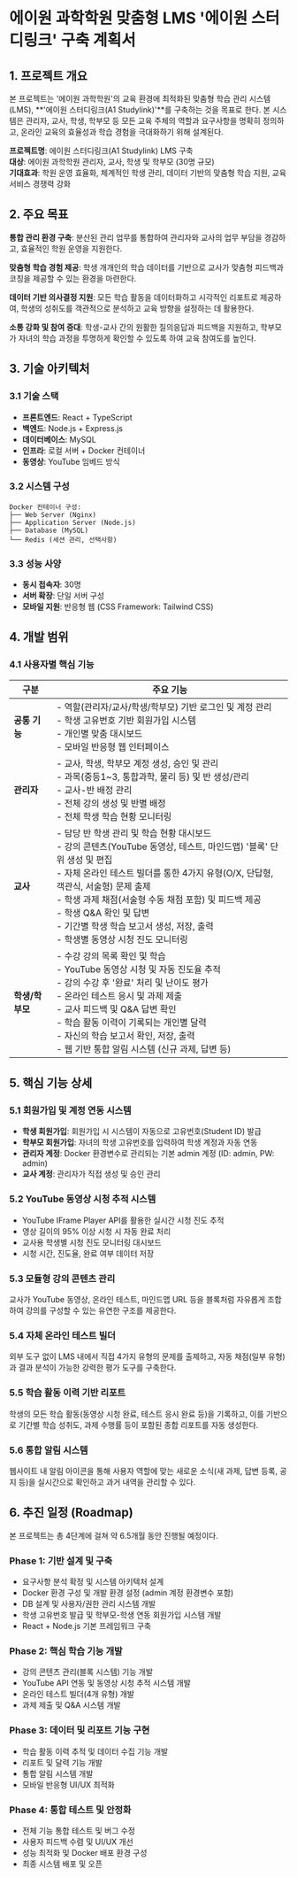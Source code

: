 # 에이원 과학학원 맞춤형 LMS '에이원 스터디링크' 구축 계획서

## 1. 프로젝트 개요

본 프로젝트는 '에이원 과학학원'의 교육 환경에 최적화된 맞춤형 학습 관리 시스템(LMS), **'에이원 스터디링크(A1 Studylink)'**를 구축하는 것을 목표로 한다. 본 시스템은 관리자, 교사, 학생, 학부모 등 모든 교육 주체의 역할과 요구사항을 명확히 정의하고, 온라인 교육의 효율성과 학습 경험을 극대화하기 위해 설계된다.

**프로젝트명**: 에이원 스터디링크(A1 Studylink) LMS 구축  
**대상**: 에이원 과학학원 관리자, 교사, 학생 및 학부모 (30명 규모)  
**기대효과**: 학원 운영 효율화, 체계적인 학생 관리, 데이터 기반의 맞춤형 학습 지원, 교육 서비스 경쟁력 강화

## 2. 주요 목표

**통합 관리 환경 구축**: 분산된 관리 업무를 통합하여 관리자와 교사의 업무 부담을 경감하고, 효율적인 학원 운영을 지원한다.

**맞춤형 학습 경험 제공**: 학생 개개인의 학습 데이터를 기반으로 교사가 맞춤형 피드백과 코칭을 제공할 수 있는 환경을 마련한다.

**데이터 기반 의사결정 지원**: 모든 학습 활동을 데이터화하고 시각적인 리포트로 제공하여, 학생의 성취도를 객관적으로 분석하고 교육 방향을 설정하는 데 활용한다.

**소통 강화 및 참여 증대**: 학생-교사 간의 원활한 질의응답과 피드백을 지원하고, 학부모가 자녀의 학습 과정을 투명하게 확인할 수 있도록 하여 교육 참여도를 높인다.

## 3. 기술 아키텍처

### 3.1 기술 스택
- **프론트엔드**: React + TypeScript
- **백엔드**: Node.js + Express.js
- **데이터베이스**: MySQL
- **인프라**: 로컬 서버 + Docker 컨테이너
- **동영상**: YouTube 임베드 방식

### 3.2 시스템 구성
```
Docker 컨테이너 구성:
├── Web Server (Nginx)
├── Application Server (Node.js)
├── Database (MySQL)
└── Redis (세션 관리, 선택사항)
```

### 3.3 성능 사양
- **동시 접속자**: 30명
- **서버 확장**: 단일 서버 구성
- **모바일 지원**: 반응형 웹 (CSS Framework: Tailwind CSS)

## 4. 개발 범위

### 4.1 사용자별 핵심 기능

| 구분 | 주요 기능 |
|------|-----------|
| **공통 기능** | - 역할(관리자/교사/학생/학부모) 기반 로그인 및 계정 관리<br>- 학생 고유번호 기반 회원가입 시스템<br>- 개인별 맞춤 대시보드<br>- 모바일 반응형 웹 인터페이스 |
| **관리자** | - 교사, 학생, 학부모 계정 생성, 승인 및 관리<br>- 과목(중등1~3, 통합과학, 물리 등) 및 반 생성/관리<br>- 교사-반 배정 관리<br>- 전체 강의 생성 및 반별 배정<br>- 전체 학생 학습 현황 모니터링 |
| **교사** | - 담당 반 학생 관리 및 학습 현황 대시보드<br>- 강의 콘텐츠(YouTube 동영상, 테스트, 마인드맵) '블록' 단위 생성 및 편집<br>- 자체 온라인 테스트 빌더를 통한 4가지 유형(O/X, 단답형, 객관식, 서술형) 문제 출제<br>- 학생 과제 채점(서술형 수동 채점 포함) 및 피드백 제공<br>- 학생 Q&A 확인 및 답변<br>- 기간별 학생 학습 보고서 생성, 저장, 출력<br>- 학생별 동영상 시청 진도 모니터링 |
| **학생/학부모** | - 수강 강의 목록 확인 및 학습<br>- YouTube 동영상 시청 및 자동 진도율 추적<br>- 강의 수강 후 '완료' 처리 및 난이도 평가<br>- 온라인 테스트 응시 및 과제 제출<br>- 교사 피드백 및 Q&A 답변 확인<br>- 학습 활동 이력이 기록되는 개인별 달력<br>- 자신의 학습 보고서 확인, 저장, 출력<br>- 웹 기반 통합 알림 시스템 (신규 과제, 답변 등) |

## 5. 핵심 기능 상세

### 5.1 회원가입 및 계정 연동 시스템
- **학생 회원가입**: 회원가입 시 시스템이 자동으로 고유번호(Student ID) 발급
- **학부모 회원가입**: 자녀의 학생 고유번호를 입력하여 학생 계정과 자동 연동
- **관리자 계정**: Docker 환경변수로 관리되는 기본 admin 계정 (ID: admin, PW: admin)
- **교사 계정**: 관리자가 직접 생성 및 승인 관리

### 5.2 YouTube 동영상 시청 추적 시스템
- YouTube IFrame Player API를 활용한 실시간 시청 진도 추적
- 영상 길이의 95% 이상 시청 시 자동 완료 처리
- 교사용 학생별 시청 진도 모니터링 대시보드
- 시청 시간, 진도율, 완료 여부 데이터 저장

### 5.3 모듈형 강의 콘텐츠 관리
교사가 YouTube 동영상, 온라인 테스트, 마인드맵 URL 등을 블록처럼 자유롭게 조합하여 강의를 구성할 수 있는 유연한 구조를 제공한다.

### 5.4 자체 온라인 테스트 빌더
외부 도구 없이 LMS 내에서 직접 4가지 유형의 문제를 출제하고, 자동 채점(일부 유형)과 결과 분석이 가능한 강력한 평가 도구를 구축한다.

### 5.5 학습 활동 이력 기반 리포트
학생의 모든 학습 활동(동영상 시청 완료, 테스트 응시 완료 등)을 기록하고, 이를 기반으로 기간별 학습 성취도, 과제 수행률 등이 포함된 종합 리포트를 자동 생성한다.

### 5.6 통합 알림 시스템
웹사이트 내 알림 아이콘을 통해 사용자 역할에 맞는 새로운 소식(새 과제, 답변 등록, 공지 등)을 실시간으로 확인하고 과거 내역을 관리할 수 있다.

## 6. 추진 일정 (Roadmap)

본 프로젝트는 총 4단계에 걸쳐 약 6.5개월 동안 진행될 예정이다.

### Phase 1: 기반 설계 및 구축
- 요구사항 분석 확정 및 시스템 아키텍처 설계
- Docker 환경 구성 및 개발 환경 설정 (admin 계정 환경변수 포함)
- DB 설계 및 사용자/권한 관리 시스템 개발
- 학생 고유번호 발급 및 학부모-학생 연동 회원가입 시스템 개발
- React + Node.js 기본 프레임워크 구축

### Phase 2: 핵심 학습 기능 개발
- 강의 콘텐츠 관리(블록 시스템) 기능 개발
- YouTube API 연동 및 동영상 시청 추적 시스템 개발
- 온라인 테스트 빌더(4개 유형) 개발
- 과제 제출 및 Q&A 시스템 개발

### Phase 3: 데이터 및 리포트 기능 구현
- 학습 활동 이력 추적 및 데이터 수집 기능 개발
- 리포트 및 달력 기능 개발
- 통합 알림 시스템 개발
- 모바일 반응형 UI/UX 최적화

### Phase 4: 통합 테스트 및 안정화
- 전체 기능 통합 테스트 및 버그 수정
- 사용자 피드백 수렴 및 UI/UX 개선
- 성능 최적화 및 Docker 배포 환경 구성
- 최종 시스템 배포 및 오픈
